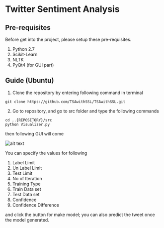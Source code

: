 # Twitter Sentiment Analysis 

## Pre-requisites
Before get into the project, please setup these pre-requisites.
 1. Python 2.7
 2. Scikit-Learn 
 3. NLTK
 4. PyQt4 (for GUI part)
 
## Guide (Ubuntu)

1. Clone the repository by entering following command in terminal
```
git clone https://github.com/TSAwithSSL/TSAwithSSL.git
```

2. Go to repository, and go to src folder and type the following commands
```
cd ..{REPOSITORY}/src
python Visualizer.py
```
then following GUI will come 

![alt text](https://github.com/TSAwithSSL/TSAwithSSL/blob/master/resource/readme/images/main_gui.png)

You can specify the values for following
1. Label Limit
2.  Un Label Limit
3.  Test Limit
4.  No of Iteration
5.  Training Type
6.  Train Data set
7.  Test Data set
8.  Confidence 
9.  Confidence Difference
    
and click the button for make model; you can also predict the tweet once the model generated.
